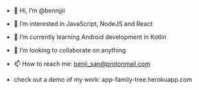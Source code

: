 - 👋 Hi, I’m @bennjjii
- 👀 I’m interested in JavaScript, NodeJS and React
- 🌱 I’m currently learning Android development in Kotlin
- 💞️ I’m looking to collaborate on anything
- 📫 How to reach me: benji_san@protonmail.com

- check out a demo of my work: app-family-tree.herokuapp.com

